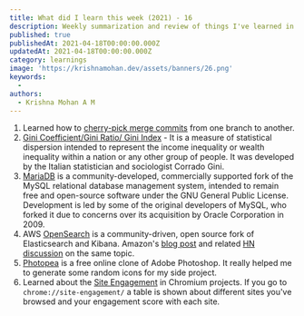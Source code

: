 ```yaml
---
title: What did I learn this week (2021) - 16
description: Weekly summarization and review of things I've learned in the third week of April 2021 
published: true
publishedAt: 2021-04-18T00:00:00.000Z
updatedAt: 2021-04-18T00:00:00.000Z
category: learnings
image: 'https://krishnamohan.dev/assets/banners/26.png'
keywords:  
  -     
authors:
  - Krishna Mohan A M
---
```


1. Learned how to [cherry-pick merge commits](https://stackoverflow.com/a/12628579/1520750) from one branch to another. 
2. [Gini Coefficient/Gini Ratio/ Gini Index](https://en.wikipedia.org/wiki/Gini_coefficient) - It is a measure of statistical dispersion intended to represent the income inequality or wealth inequality within a nation or any other group of people. It was developed by the Italian statistician and sociologist Corrado Gini.
3. [MariaDB](https://mariadb.org/) is a community-developed, commercially supported fork of the MySQL relational database management system, intended to remain free and open-source software under the GNU General Public License. Development is led by some of the original developers of MySQL, who forked it due to concerns over its acquisition by Oracle Corporation in 2009.
4. AWS [OpenSearch](https://github.com/opensearch-project/OpenSearch) is a community-driven, open source fork of Elasticsearch and Kibana. Amazon's [blog post](https://aws.amazon.com/blogs/opensource/introducing-opensearch/) and related [HN discussion](https://news.ycombinator.com/item?id=26780848) on the same topic.
5. [Photopea](https://www.photopea.com/) is a free online clone of Adobe Photoshop. It really helped me to generate some random icons for my side project.
6. Learned about the [Site Engagement](https://www.chromium.org/developers/design-documents/site-engagement) in Chromium projects. If you go to `chrome://site-engagement/` a table is shown about different sites you've browsed and your engagement score with each site.

